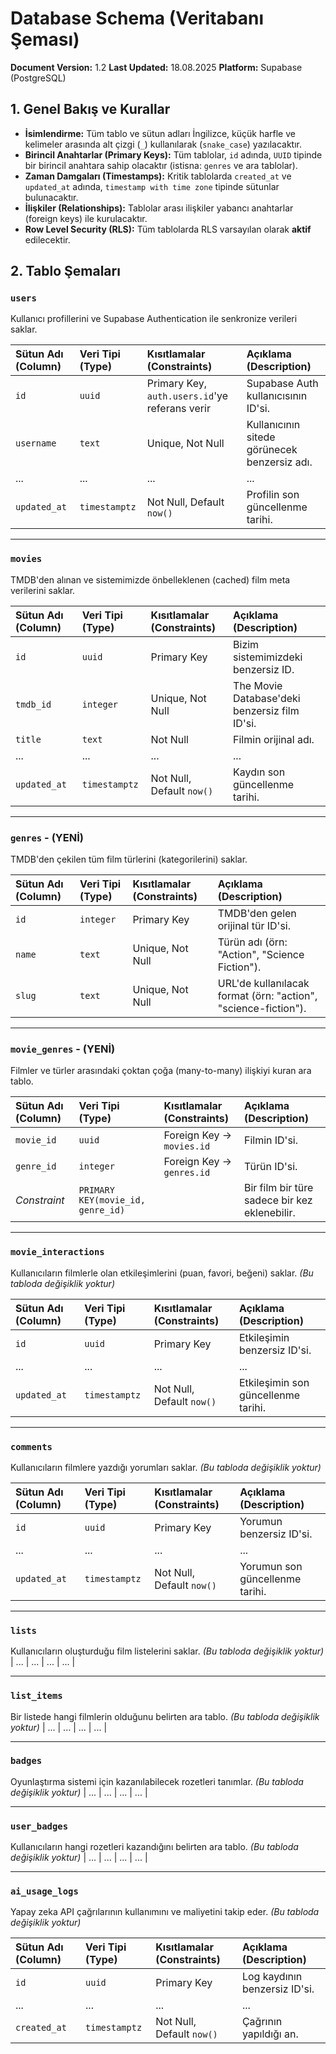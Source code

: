 # Database Schema (Veritabanı Şeması)

**Document Version:** 1.2
**Last Updated:** 18.08.2025
**Platform:** Supabase (PostgreSQL)

## 1. Genel Bakış ve Kurallar

-   **İsimlendirme:** Tüm tablo ve sütun adları İngilizce, küçük harfle ve kelimeler arasında alt çizgi (`_`) kullanılarak (`snake_case`) yazılacaktır.
-   **Birincil Anahtarlar (Primary Keys):** Tüm tablolar, `id` adında, `UUID` tipinde bir birincil anahtara sahip olacaktır (istisna: `genres` ve ara tablolar).
-   **Zaman Damgaları (Timestamps):** Kritik tablolarda `created_at` ve `updated_at` adında, `timestamp with time zone` tipinde sütunlar bulunacaktır.
-   **İlişkiler (Relationships):** Tablolar arası ilişkiler yabancı anahtarlar (foreign keys) ile kurulacaktır.
-   **Row Level Security (RLS):** Tüm tablolarda RLS varsayılan olarak **aktif** edilecektir.

## 2. Tablo Şemaları

### `users`
Kullanıcı profillerini ve Supabase Authentication ile senkronize verileri saklar.

| Sütun Adı (Column) | Veri Tipi (Type) | Kısıtlamalar (Constraints) | Açıklama (Description) |
| :----------------- | :---------------- | :------------------------- | :----------------------------- |
| `id` | `uuid` | Primary Key, `auth.users.id`'ye referans verir | Supabase Auth kullanıcısının ID'si. |
| `username` | `text` | Unique, Not Null | Kullanıcının sitede görünecek benzersiz adı. |
| ... | ... | ... | ... |
| `updated_at` | `timestamptz` | Not Null, Default `now()` | Profilin son güncellenme tarihi. |

---

### `movies`
TMDB'den alınan ve sistemimizde önbelleklenen (cached) film meta verilerini saklar.

| Sütun Adı (Column) | Veri Tipi (Type) | Kısıtlamalar (Constraints) | Açıklama (Description) |
| :----------------- | :---------------- | :------------------------- | :----------------------------- |
| `id` | `uuid` | Primary Key | Bizim sistemimizdeki benzersiz ID. |
| `tmdb_id` | `integer` | Unique, Not Null | The Movie Database'deki benzersiz film ID'si. |
| `title` | `text` | Not Null | Filmin orijinal adı. |
| ... | ... | ... | ... |
| `updated_at` | `timestamptz` | Not Null, Default `now()` | Kaydın son güncellenme tarihi. |

---

### `genres` - (YENİ)
TMDB'den çekilen tüm film türlerini (kategorilerini) saklar.

| Sütun Adı (Column) | Veri Tipi (Type) | Kısıtlamalar (Constraints) | Açıklama (Description) |
| :----------------- | :---------------- | :------------------------- | :----------------------------- |
| `id` | `integer` | Primary Key | TMDB'den gelen orijinal tür ID'si. |
| `name` | `text` | Unique, Not Null | Türün adı (örn: "Action", "Science Fiction"). |
| `slug` | `text` | Unique, Not Null | URL'de kullanılacak format (örn: "action", "science-fiction"). |

---

### `movie_genres` - (YENİ)
Filmler ve türler arasındaki çoktan çoğa (many-to-many) ilişkiyi kuran ara tablo.

| Sütun Adı (Column) | Veri Tipi (Type) | Kısıtlamalar (Constraints) | Açıklama (Description) |
| :----------------- | :---------------- | :------------------------- | :----------------------------- |
| `movie_id` | `uuid` | Foreign Key -> `movies.id` | Filmin ID'si. |
| `genre_id` | `integer` | Foreign Key -> `genres.id` | Türün ID'si. |
| *Constraint* | `PRIMARY KEY(movie_id, genre_id)` | | Bir film bir türe sadece bir kez eklenebilir. |

---

### `movie_interactions`
Kullanıcıların filmlerle olan etkileşimlerini (puan, favori, beğeni) saklar.
*(Bu tabloda değişiklik yoktur)*

| Sütun Adı (Column) | Veri Tipi (Type) | Kısıtlamalar (Constraints) | Açıklama (Description) |
| :----------------- | :---------------- | :------------------------- | :----------------------------- |
| `id` | `uuid` | Primary Key | Etkileşimin benzersiz ID'si. |
| ... | ... | ... | ... |
| `updated_at` | `timestamptz` | Not Null, Default `now()` | Etkileşimin son güncellenme tarihi. |

---

### `comments`
Kullanıcıların filmlere yazdığı yorumları saklar.
*(Bu tabloda değişiklik yoktur)*

| Sütun Adı (Column) | Veri Tipi (Type) | Kısıtlamalar (Constraints) | Açıklama (Description) |
| :----------------- | :---------------- | :------------------------- | :----------------------------- |
| `id` | `uuid` | Primary Key | Yorumun benzersiz ID'si. |
| ... | ... | ... | ... |
| `updated_at` | `timestamptz` | Not Null, Default `now()` | Yorumun son güncellenme tarihi. |

---

### `lists`
Kullanıcıların oluşturduğu film listelerini saklar.
*(Bu tabloda değişiklik yoktur)*
| ... | ... | ... | ... |

---

### `list_items`
Bir listede hangi filmlerin olduğunu belirten ara tablo.
*(Bu tabloda değişiklik yoktur)*
| ... | ... | ... | ... |

---

### `badges`
Oyunlaştırma sistemi için kazanılabilecek rozetleri tanımlar.
*(Bu tabloda değişiklik yoktur)*
| ... | ... | ... | ... |

---

### `user_badges`
Kullanıcıların hangi rozetleri kazandığını belirten ara tablo.
*(Bu tabloda değişiklik yoktur)*
| ... | ... | ... | ... |

---

### `ai_usage_logs`
Yapay zeka API çağrılarının kullanımını ve maliyetini takip eder.
*(Bu tabloda değişiklik yoktur)*

| Sütun Adı (Column) | Veri Tipi (Type) | Kısıtlamalar (Constraints) | Açıklama (Description) |
| :----------------- | :---------------- | :------------------------- | :----------------------------- |
| `id` | `uuid` | Primary Key | Log kaydının benzersiz ID'si. |
| ... | ... | ... | ... |
| `created_at` | `timestamptz` | Not Null, Default `now()` | Çağrının yapıldığı an. |
